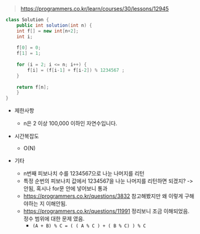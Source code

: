 > https://programmers.co.kr/learn/courses/30/lessons/12945

```java
class Solution {
    public int solution(int n) {
    int f[] = new int[n+2];
    int i;
        
    f[0] = 0;
    f[1] = 1;
     
    for (i = 2; i <= n; i++) {
        f[i] = (f[i-1] + f[i-2]) % 1234567 ;
    }
      
    return f[n];
    }
}

```

- 제한사항
    - n은 2 이상 100,000 이하인 자연수입니다.

- 시간복잡도
    - O(N)

- 기타
    - n번째 피보나치 수를 1234567으로 나눈 나머지를 리턴
    - 특정 순번의 피보나치 값에서 1234567을 나눈 나머지를 리턴하면 되겠지? -> 안됨, 혹시나 for문 안에 넣어보니 통과
    - https://programmers.co.kr/questions/3832 참고해봤지만 왜 이렇게 구해야하는 지 이해안됨. 
    - https://programmers.co.kr/questions/11991 정리보니 조금 이해되었음. 정수 범위에 대한 문제 였음.
        - `(A + B) % C = ( ( A % C ) + ( B % C) ) % C`
